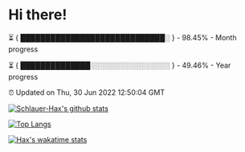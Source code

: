 # Hi there!

⏳ { █████████████████████████████░ } - 98.45% - Month progress

⏳ { ██████████████░░░░░░░░░░░░░░░░ } - 49.46% - Year progress

⏰ Updated on Thu, 30 Jun 2022 12:50:04 GMT


[![Schlauer-Hax's github stats](https://github-readme-stats.vercel.app/api?username=Schlauer-Hax&show_icons=true&theme=dark&count_private=true)](https://github.com/Schlauer-Hax)


[![Top Langs](https://github-readme-stats.vercel.app/api/top-langs/?username=Schlauer-Hax&layout=compact&theme=dark)](https://github.com/Schlauer-Hax?tab=repositories)


[![Hax's wakatime stats](https://github-readme-stats.vercel.app/api/wakatime?username=Hax&theme=dark)](https://wakatime.com/@Hax)

